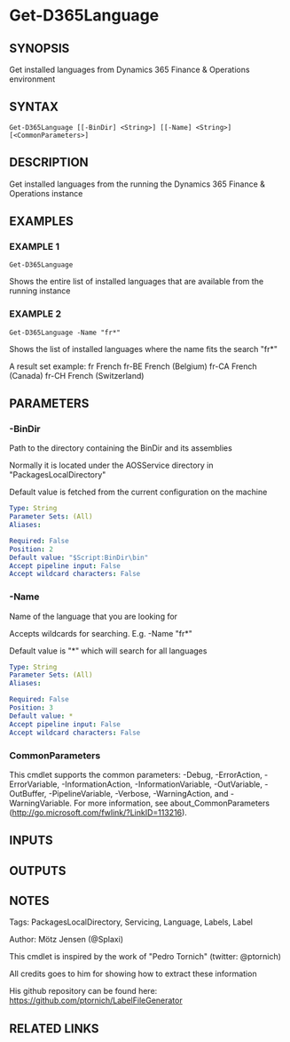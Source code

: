 ﻿---
external help file: d365fo.tools-help.xml
Module Name: d365fo.tools
online version:
schema: 2.0.0
---

# Get-D365Language

## SYNOPSIS
Get installed languages from Dynamics 365 Finance & Operations environment

## SYNTAX

```
Get-D365Language [[-BinDir] <String>] [[-Name] <String>] [<CommonParameters>]
```

## DESCRIPTION
Get installed languages from the running the Dynamics 365 Finance & Operations instance

## EXAMPLES

### EXAMPLE 1
```
Get-D365Language
```

Shows the entire list of installed languages that are available from the running instance

### EXAMPLE 2
```
Get-D365Language -Name "fr*"
```

Shows the list of installed languages where the name fits the search "fr*"

A result set example:
fr      French
fr-BE   French (Belgium)
fr-CA   French (Canada)
fr-CH   French (Switzerland)

## PARAMETERS

### -BinDir
Path to the directory containing the BinDir and its assemblies

Normally it is located under the AOSService directory in "PackagesLocalDirectory"

Default value is fetched from the current configuration on the machine

```yaml
Type: String
Parameter Sets: (All)
Aliases:

Required: False
Position: 2
Default value: "$Script:BinDir\bin"
Accept pipeline input: False
Accept wildcard characters: False
```

### -Name
Name of the language that you are looking for

Accepts wildcards for searching.
E.g.
-Name "fr*"

Default value is "*" which will search for all languages

```yaml
Type: String
Parameter Sets: (All)
Aliases:

Required: False
Position: 3
Default value: *
Accept pipeline input: False
Accept wildcard characters: False
```

### CommonParameters
This cmdlet supports the common parameters: -Debug, -ErrorAction, -ErrorVariable, -InformationAction, -InformationVariable, -OutVariable, -OutBuffer, -PipelineVariable, -Verbose, -WarningAction, and -WarningVariable.
For more information, see about_CommonParameters (http://go.microsoft.com/fwlink/?LinkID=113216).

## INPUTS

## OUTPUTS

## NOTES
Tags: PackagesLocalDirectory, Servicing, Language, Labels, Label

Author: Mötz Jensen (@Splaxi)

This cmdlet is inspired by the work of "Pedro Tornich" (twitter: @ptornich)

All credits goes to him for showing how to extract these information

His github repository can be found here:
https://github.com/ptornich/LabelFileGenerator

## RELATED LINKS
